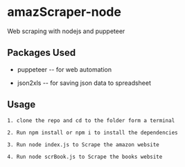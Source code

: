 # amazScraper-node
Web scraping with nodejs and puppeteer

## Packages Used

* puppeteer -- for web automation

* json2xls -- for saving json data to spreadsheet

## Usage

```
1. clone the repo and cd to the folder form a terminal

2. Run npm install or npm i to install the dependencies

3. Run node index.js to Scrape the amazon website

4. Run node scrBook.js to Scrape the books website

```
